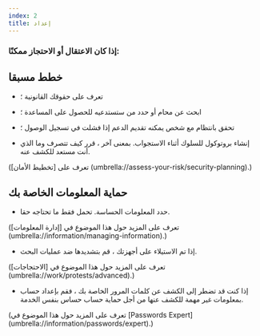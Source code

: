 ```yaml
---
index: 2
title: إعداد
---
```

### إذا كان الاعتقال أو الاحتجاز ممكنًا:

## خطط مسبقا

*   تعرف على حقوقك القانونية ؛

* ابحث عن محام أو حدد من ستستدعيه للحصول على المساعدة ؛

*   تحقق بانتظام مع شخص يمكنه تقديم الدعم إذا فشلت في تسجيل الوصول ؛

*   إنشاء بروتوكول للسلوك أثناء الاستجواب. بمعنى آخر ، قرر كيف تتصرف وما الذي أنت مستعد للكشف عنه.

(تعرف على [تخطيط الأمان] (umbrella://assess-your-risk/security-planning).)

## حماية المعلومات الخاصة بك

*   حدد المعلومات الحساسة. تحمل فقط ما تحتاجه حقا.

(تعرف على المزيد حول هذا الموضوع في [إدارة المعلومات] (umbrella://information/managing-information).)

*   إذا تم الاستيلاء على أجهزتك ، قم بتشديدها ضد عمليات البحث.

(تعرف على المزيد حول هذا الموضوع في [الاحتجاجات] (umbrella://work/protests/advanced).)

*   إذا كنت قد تضطر إلى الكشف عن كلمات المرور الخاصة بك ، فقم بإعداد حساب بمعلومات غير مهمة للكشف عنها من أجل حماية حساب حساس بنفس الخدمة.

(تعرف على المزيد حول هذا الموضوع في [Passwords Expert] (umbrella://information/passwords/expert).)